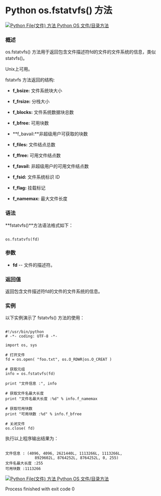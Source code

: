 Python os.fstatvfs() 方法
=======================

 [![Python File(文件) 方法](../images/up.gif)
 Python OS 文件/目录方法](os-file-methods.html)


  ### 概述

 os.fstatvfs() 方法用于返回包含文件描述符fd的文件的文件系统的信息，类似 statvfs()。

 Unix上可用。

 fstatvfs 方法返回的结构:

  * **f\_bsize:** 文件系统块大小 


 * **f\_frsize:** 分栈大小 


 * **f\_blocks:** 文件系统数据块总数


 * **f\_bfree:** 可用块数


 * **f\_bavail:**非超级用户可获取的块数


 * **f\_files:** 文件结点总数 


 * **f\_ffree:** 可用文件结点数 


 * **f\_favail:** 非超级用户的可用文件结点数 


 * **f\_fsid:** 文件系统标识 ID


 * **f\_flag:** 挂载标记


 * **f\_namemax:** 最大文件长度 


  ### 语法

 **fstatvfs()**方法语法格式如下：

 
```

os.fstatvfs(fd)

```

 ### 参数

  * **fd** -- 文件的描述符。


  ### 返回值

 返回包含文件描述符fd的文件的文件系统的信息。

 ### 实例

 以下实例演示了 fstatvfs() 方法的使用：

 
```

#!/usr/bin/python
# -*- coding: UTF-8 -*-

import os, sys

# 打开文件
fd = os.open( "foo.txt", os.O_RDWR|os.O_CREAT )

# 获取元组
info = os.fstatvfs(fd)

print "文件信息 :", info

# 获取文件名最大长度
print "文件名最大长度 :%d" % info.f_namemax

# 获取可用块数
print "可用块数 :%d" % info.f_bfree

# 关闭文件
os.close( fd)

```

 执行以上程序输出结果为：

 
```

文件信息 : (4096, 4096, 2621440L, 1113266L, 1113266L, 
             8929602L, 8764252L, 8764252L, 0, 255)
文件名最大长度 :255
可用块数 :1113266

```

 [![Python File(文件) 方法](../images/up.gif)
 Python OS 文件/目录方法](os-file-methods.html)

Process finished with exit code 0
